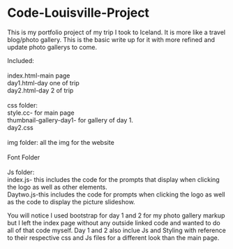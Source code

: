 # Code-Louisville-Project

This is my portfolio project of my trip I took to Iceland. It is more like a travel blog/photo gallery. This is the basic write up for it with more refined and update photo gallerys to come.

Included:<br><br>
    index.html-main page<br>
    day1.html-day one of trip<br>
    day2.html-day 2 of trip<br><br>
    css folder: <br>style.cc- for main page
                <br>thumbnail-gallery-day1- for gallery of day 1.<br>
                day2.css<br>
    <br>
    img folder: all the img for the website<br><br>
    Font Folder<br><br>
    Js folder: <br>
    index.js- this includes the code for the prompts that display when clicking the logo as well as other elements.<br>
    Daytwo.js-this includes the code for prompts when clicking the logo as well as the code to display the picture slideshow. 



You will notice I used bootstrap for day 1 and 2 for my photo gallery markup but I left the index page without any outside linked code and wanted to do all of that code myself. Day 1 and 2 also inclue Js and Styling with reference to their respective css and Js files for a different look than the main page.
